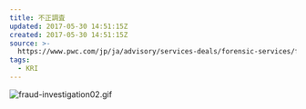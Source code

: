 ```yaml
---
title: 不正調査
updated: 2017-05-30 14:51:15Z
created: 2017-05-30 14:51:15Z
source: >-
  https://www.pwc.com/jp/ja/advisory/services-deals/forensic-services/fraud-investigation.html
tags:
  - KRI
---
```


![fraud-investigation02.gif](../_resources/fraud-investigation02.gif)